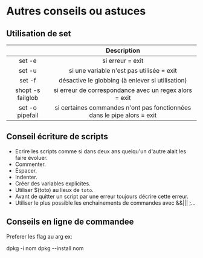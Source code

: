 # Autres conseils ou astuces

## Utilisation de set 

| | Description |
|:--:|:--:|
| set -e | si erreur = exit |
| set -u | si une variable n'est pas utilisée = exit |
| set -f | désactive le globbing (à enlever si utilisation) |
| shopt -s failglob | si erreur de correspondance avec un regex alors = exit |
| set -o pipefail | si certaines commandes n'ont pas fonctionnées dans le pipe alors = exit  |

## Conseil écriture de scripts

* Ecrire les scripts comme si dans deux ans quelqu'un d'autre alait les faire évoluer.
* Commenter.
* Espacer.
* Indenter.
* Créer des variables explicites. 
* Utiliser $(toto) au lieux de `toto`.
* Avant de quitter un script par une erreur toujours décrire cette erreur.
* Utiliser le plus possible les enchainements de commandes avec &&||| ;...

## Conseils en ligne de commandee 

Preferer les flag au arg
ex:

dpkg -i nom
dpkg --install nom

